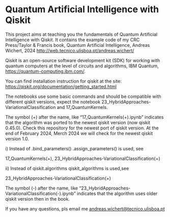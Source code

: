 #  Quantum Artificial Intelligence with Qiskit

This project aims at teaching you the fundamentals of Quantum Artificial Intelligence with Qiskit. It contains the example code of my  CRC Press/Taylor & Francis book, Quantum Artificial Intelligence, Andreas Wichert, 2024
http://web.tecnico.ulisboa.pt/andreas.wichert/


Qiskit is an open-source software development kit (SDK) for working with quantum computers at the level of circuits and algorithms,  IBM Quantum,   https://quantum-computing.ibm.com/.

You can find installation instruction for qiskit at the site:
 https://qiskit.org/documentation/getting_started.html

The notebooks use some basic commands and should be compatible with different qiskit versions, expect the notebook 23_HybridApproaches-VariationalClassification and 17_QuantumKernels. 

The symbol (+) after the name, like  “17_QuantumKernels(+).ipynb” indicates that the algorithm was ported to the newest qiskit version  (now qiskit 0.45.0).
Check this repository for the newest port of qiskit version. At the end of February 2024, Merch 2024 we will check for the newest qiskit version 1.0. 

i) Instead of .bind_parameters() .assign_parameters() is used, see 

17_QuantumKernels(+), 23_HybridApproaches-VariationalClassification(+)

ii) Instead of qiskit.algorithms qiskit_algorithms is used,see

23_HybridApproaches-VariationalClassification(+)

The symbol (-) after the name, like  “23_HybridApproaches-VariationalClassification(-).ipynb” indicates that the algorithm uses older qiskit version then in the book.


If you have any questions, pls email me <andreas.wichert@tecnico.ulisboa.pt>
